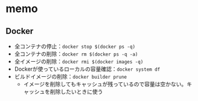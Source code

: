# memo

## Docker

- 全コンテナの停止：`docker stop $(docker ps -q)`
- 全コンテナの削除：`docker rm $(docker ps -q -a)`
- 全イメージの削除：`docker rmi $(docker images -q)`
- Dockerが使っているローカルの容量確認：`docker system df`
- ビルドイメージの削除：`docker builder prune`
    - イメージを削除してもキャッシュが残っているので容量は空かない。キャッシュを削除したいときに使う
    